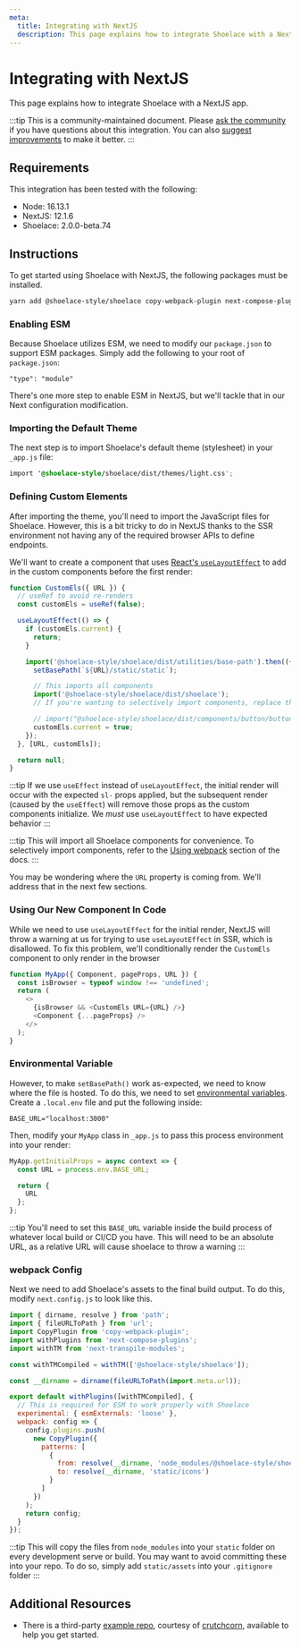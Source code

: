 ```yaml
---
meta:
  title: Integrating with NextJS
  description: This page explains how to integrate Shoelace with a NextJS app.
---
```


# Integrating with NextJS

This page explains how to integrate Shoelace with a NextJS app.

:::tip
This is a community-maintained document. Please [ask the community](/resources/community) if you have questions about this integration. You can also [suggest improvements](https://github.com/shoelace-style/shoelace/blob/next/docs/tutorials/integrating-with-nextjs.md) to make it better.
:::

## Requirements

This integration has been tested with the following:

- Node: 16.13.1
- NextJS: 12.1.6
- Shoelace: 2.0.0-beta.74

## Instructions

To get started using Shoelace with NextJS, the following packages must be installed.

```bash
yarn add @shoelace-style/shoelace copy-webpack-plugin next-compose-plugins next-transpile-modules
```

### Enabling ESM

Because Shoelace utilizes ESM, we need to modify our `package.json` to support ESM packages. Simply add the following to
your root of `package.json`:

```
"type": "module"
```

There's one more step to enable ESM in NextJS, but we'll tackle that in our Next configuration modification.

### Importing the Default Theme

The next step is to import Shoelace's default theme (stylesheet) in your `_app.js` file:

```css
import '@shoelace-style/shoelace/dist/themes/light.css';
```

### Defining Custom Elements

After importing the theme, you'll need to import the JavaScript files for Shoelace. However, this is a bit tricky to do in NextJS thanks to the SSR environment not having any of the required browser APIs to define endpoints.

We'll want to create a component that uses [React's `useLayoutEffect`](https://reactjs.org/docs/hooks-reference.html#uselayouteffect) to add in the custom components before the first render:

```javascript
function CustomEls({ URL }) {
  // useRef to avoid re-renders
  const customEls = useRef(false);

  useLayoutEffect(() => {
    if (customEls.current) {
      return;
    }

    import('@shoelace-style/shoelace/dist/utilities/base-path').then(({ setBasePath }) => {
      setBasePath(`${URL}/static/static`);

      // This imports all components
      import('@shoelace-style/shoelace/dist/shoelace');
      // If you're wanting to selectively import components, replace this line with your own definitions

      // import("@shoelace-style/shoelace/dist/components/button/button");
      customEls.current = true;
    });
  }, [URL, customEls]);

  return null;
}
```

:::tip
If we use `useEffect` instead of `useLayoutEffect`, the initial render will occur with the expected `sl-` props applied, but the subsequent render (caused by the `useEffect`) will remove those props as the custom components initialize. We _must_ use `useLayoutEffect` to have expected behavior
:::

:::tip
This will import all Shoelace components for convenience. To selectively import components, refer to the [Using webpack](/getting-started/installation?id=using-webpack) section of the docs.
:::

You may be wondering where the `URL` property is coming from. We'll address that in the next few sections.

### Using Our New Component In Code

While we need to use `useLayoutEffect` for the initial render, NextJS will throw a warning at us for trying to use `useLayoutEffect` in SSR, which is disallowed. To fix this problem, we'll conditionally render the `CustomEls` component to only render in the browser

```javascript
function MyApp({ Component, pageProps, URL }) {
  const isBrowser = typeof window !== 'undefined';
  return (
    <>
      {isBrowser && <CustomEls URL={URL} />}
      <Component {...pageProps} />
    </>
  );
}
```

### Environmental Variable

However, to make `setBasePath()` work as-expected, we need to know where the file is hosted. To do this, we need to set [environmental variables](https://nextjs.org/docs/basic-features/environment-variables). Create a `.local.env` file and put the following inside:

```
BASE_URL="localhost:3000"
```

Then, modify your `MyApp` class in `_app.js` to pass this process environment into your render:

```javascript
MyApp.getInitialProps = async context => {
  const URL = process.env.BASE_URL;

  return {
    URL
  };
};
```

:::tip
You'll need to set this `BASE_URL` variable inside the build process of whatever local build or CI/CD you have. This will need to be an absolute URL, as a relative URL will cause shoelace to throw a warning
:::

### webpack Config

Next we need to add Shoelace's assets to the final build output. To do this, modify `next.config.js` to look like this.

```javascript
import { dirname, resolve } from 'path';
import { fileURLToPath } from 'url';
import CopyPlugin from 'copy-webpack-plugin';
import withPlugins from 'next-compose-plugins';
import withTM from 'next-transpile-modules';

const withTMCompiled = withTM(['@shoelace-style/shoelace']);

const __dirname = dirname(fileURLToPath(import.meta.url));

export default withPlugins([withTMCompiled], {
  // This is required for ESM to work properly with Shoelace
  experimental: { esmExternals: 'loose' },
  webpack: config => {
    config.plugins.push(
      new CopyPlugin({
        patterns: [
          {
            from: resolve(__dirname, 'node_modules/@shoelace-style/shoelace/dist/assets/icons'),
            to: resolve(__dirname, 'static/icons')
          }
        ]
      })
    );
    return config;
  }
});
```

:::tip
This will copy the files from `node_modules` into your `static` folder on every development serve or build. You may want to avoid committing these into your repo. To do so, simply add `static/assets` into your `.gitignore` folder
:::

## Additional Resources

- There is a third-party [example repo](https://github.com/crutchcorn/nextjs-shoelace-example), courtesy of [crutchcorn](https://github.com/crutchcorn), available to help you get started.
